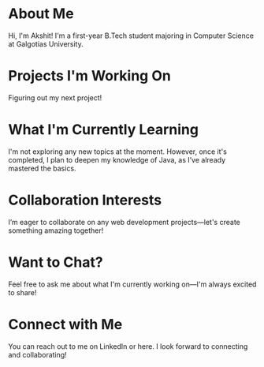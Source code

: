 # About Me

Hi, I'm Akshit! I'm a first-year B.Tech student majoring in Computer Science at Galgotias University.

# Projects I'm Working On

Figuring out my next project!

# What I'm Currently Learning

I'm not exploring any new topics at the moment. However, once it's completed, I plan to deepen my knowledge of Java, as I’ve already mastered the basics.

# Collaboration Interests

I’m eager to collaborate on any web development projects—let's create something amazing together!

# Want to Chat?

Feel free to ask me about what I'm currently working on—I'm always excited to share!

# Connect with Me

You can reach out to me on LinkedIn or here. I look forward to connecting and collaborating!
